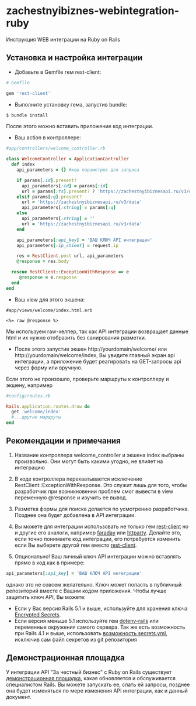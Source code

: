# zachestnyibiznes-webintegration-ruby
Инструкция WEB интеграции на Ruby on Rails

## Установка и настройка интеграции

* Добавьте в Gemfile гем rest-client:

```ruby
# Gemfile

gem 'rest-client'
```

* Выполните установку гема, запустив bundle:

```bash
$ bundle install
```

После этого можно вставить приложение код интеграции.

* Ваш action в контроллере:

```ruby
#app/controllers/welcome_controller.rb

class WelcomeController < ApplicationController
  def index    
    api_parameters = {} #хеш параметров для запроса

    if params[:id].present?
      api_parameters[:id] = params[:id]
      url = params[:fs].present? ? 'https://zachestnyibiznesapi.ru/v3/data/fs' : 'https://zachestnyibiznesapi.ru/v3/data/card'
    elsif params[:q].present?
      url = 'https://zachestnyibiznesapi.ru/v3/data'
      api_parameters[:string] = params[:q]
    else
      api_parameters[:string] = ''
      url = 'https://zachestnyibiznesapi.ru/v3/data'
    end

    api_parameters[:api_key] = 'ВАШ КЛЮЧ API интеграции'
    api_parameters[:ip_client] = request.ip    

    res = RestClient.post url, api_parameters
    @response = res.body

  rescue RestClient::ExceptionWithResponse => e
     @response = e.response
  end
end
```

* Ваш view для этого экшена:

```erb
#app/views/welcome/index.html.erb

<%= raw @response %>
```

Мы используем raw-хелпер, так как API интеграции возвращает данные html и их нужно отобразить без санирования разметки.

* После этого запустив экшен http://yourdomain/welcome/ или http://yourdomain/welcome/index, Вы увидите главный экран api интеграции, а приложение будет реагировать на GET-запросы api через форму или вручную.

Если этого не произошло, проверьте маршруты к контроллеру и экшену, например

```ruby
#config/routes.rb

Rails.application.routes.draw do
  get 'welcome/index' 
  #...другие маршруты 
end
```

## Рекомендации и примечания
1. Название контроллера welcome_controller и экшена index выбраны произвольно. Они могут быть какими угодно, не влияет на интеграцию

2. В коде контроллера перехватывается исключение RestClient::ExceptionWithResponse. Это служит лишь для того, чтобы разработчик при возникновении проблем смог вывести в view переменную @response и изучить ее вывод.

3. Разметка формы для поиска делается по усмотрению разработчика. Позднее она будет добавлена в API интеграции.

4. Вы можете для интеграции использовать не только гем [rest-client](https://github.com/rest-client/rest-client) но и другие его аналоги, например [faraday](https://github.com/lostisland/faraday) или [httparty](https://github.com/jnunemaker/httparty). Делайте это, если точно понимаете код интеграции, его потребуется изменить если Вы выберете другой гем вместо [rest-client](https://github.com/rest-client/rest-client). 

5. Опционально! Ваш личный ключ API интеграции можно вставлять прямо в код как в примере:

```ruby
api_parameters[:api_key] = 'ВАШ КЛЮЧ API интеграции'
```
однако это не совсем желательно. Ключ может попасть в публичный репозиторий вместе с Вашим кодом приложения. Чтобы лучше защитить ключ API, Вы можете:

* Если у Вас версия Rails 5.1 и выше, используйте для хранения ключа [Encrypted Secrets](http://edgeguides.rubyonrails.org/5_1_release_notes.html#encrypted-secrets). 
* Если версия меньше 5.1 используйте гем [dotenv-rails](https://github.com/bkeepers/dotenv) или переменные окружения самого сервера. Так же есть возможность при Rails 4.1 и выше, использовать [возможность secrets.yml](http://rusrails.ru/4_1_release_notes#config-secrets-yml), исключив сам файл секретов из git репозитория

## Демонстрационная площадка

У интеграции API "За честный бизнес" c Ruby on Rails существует [демонстрационная площадка](http://chestbiz.herokuapp.com/), какая обновляется и обслуживается специалистом Rails. Вы можете запускать ее, слать ей запросы, позднее она будет изменяться по мере изменения API интеграции, как и данный документ.

